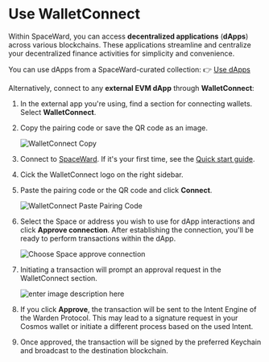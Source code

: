 ﻿---
sidebar_position: 8
---

# Use WalletConnect

Within SpaceWard, you can access **decentralized applications** (**dApps**) across various blockchains. These applications streamline and centralize your decentralized finance activities for simplicity and convenience.

You can use dApps from a SpaceWard-curated collection: 👉 [Use dApps](use-dapps)

Alternatively, connect to any **external EVM dApp** through **WalletConnect**:

1. In the external app you're using, find a section for connecting wallets. Select **WalletConnect**.

2. Copy the pairing code or save the QR code as an image.

    ![WalletConnect Copy](https://i.ibb.co/pf957KY/wc-copy.png)

3. Connect to [SpaceWard](https://spaceward.buenavista.wardenprotocol.org). If it's your first time, see the [Quick start guide](buenavista-quick-start).

4. Cick the WalletConnect logo on the right sidebar.

5. Paste the pairing code or the QR code and click **Connect**.

    ![WalletConnect Paste Pairing Code](https://i.ibb.co/9wyKgYn/wc-paste.png)

6. Select the Space or address you wish to use for dApp interactions and click **Approve connection**. After establishing the connection, you'll be ready to perform transactions within the dApp.

    ![Choose Space approve connection](https://i.ibb.co/DMBF2z4/wc-choose-space.png)

7. Initiating a transaction will prompt an approval request in the WalletConnect section. 

    ![enter image description here](https://i.ibb.co/nR6sdNL/wc-approve.png)

8. If you click **Approve**, the transaction will be sent to the Intent Engine of the Warden Protocol. This may lead to a signature request in your Cosmos wallet or initiate a different process based on the used Intent.

9. Once approved, the transaction will be signed by the preferred Keychain and broadcast to the destination blockchain. 
